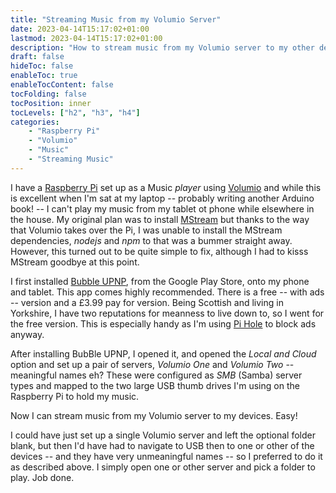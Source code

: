 ```yaml
---
title: "Streaming Music from my Volumio Server"
date: 2023-04-14T15:17:02+01:00
lastmod: 2023-04-14T15:17:02+01:00
description: "How to stream music from my Volumio server to my other devices."
draft: false
hideToc: false
enableToc: true
enableTocContent: false
tocFolding: false
tocPosition: inner
tocLevels: ["h2", "h3", "h4"]
categories:
    - "Raspberry Pi"
    - "Volumio"
    - "Music"
    - "Streaming Music"
---
```


I have a [Raspberry Pi](https://www.raspberrypi.com/ "https://www.raspberrypi.com/") set up as a Music *player* using [Volumio](https://volumio.com "https://volumio.com") and while this is excellent when I'm sat at my laptop -- probably writing another Arduino book! -- I can't play my music from my tablet ot phone while elsewhere in the house. My original plan was to install [MStream](https://mstream.io "https://mstream.io") but thanks to the way that Volumio takes over the Pi, I was unable to install the MStream dependencies, *nodejs* and *npm* to that was a bummer straight away. However, this turned out to be quite simple to fix, although I had to kisss MStream goodbye at this point.

I first installed [Bubble UPNP](https://bubbleupnp.en.uptodown.com/android "https://bubbleupnp.en.uptodown.com/android"), from the Google Play Store, onto my phone and tablet. This app comes highly recommended. There is a free -- with ads -- version and a £3.99 pay for version. Being Scottish and living in Yorkshire, I have two reputations for meanness to live down to, so I went for the free version. This is especially handy as I'm using [Pi Hole](https://pi-hole.net "https://pi-hole.net") to block ads anyway.

After installing BubBle UPNP, I opened it, and opened the *Local and Cloud* option and set up a pair of servers, *Volumio One* and *Volumio Two* -- meaningful names eh? These were configured as *SMB* (Samba) server types and mapped to the two large USB thumb drives I'm using on the Raspberry Pi to hold my music.

Now I can stream music from my Volumio server to my devices. Easy! 

I could have just set up a single Volumio server and left the optional folder blank, but then I'd have had to navigate to USB then to one or other of the devices -- and they have very unmeaningful names -- so I preferred to do it as described above. I simply open one or other server and pick a folder to play. Job done.

